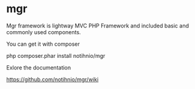 mgr
===
Mgr framework is lightway MVC PHP Framework and included basic and commonly used components.

You can get it with composer  

php composer.phar install notihnio/mgr


Exlore the documentation

https://github.com/notihnio/mgr/wiki






